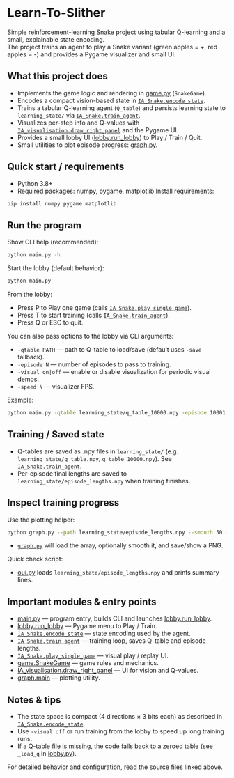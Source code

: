 # Learn-To-Slither

Simple reinforcement-learning Snake project using tabular Q-learning and a small, explainable state encoding.  
The project trains an agent to play a Snake variant (green apples = +, red apples = -) and provides a Pygame visualizer and small UI.

## What this project does
- Implements the game logic and rendering in [game.py](game.py) (`SnakeGame`).
- Encodes a compact vision-based state in [`IA_Snake.encode_state`](IA_Snake.py).
- Trains a tabular Q-learning agent (`Q_table`) and persists learning state to `learning_state/` via [`IA_Snake.train_agent`](IA_Snake.py).
- Visualizes per-step info and Q-values with [`IA_visualisation.draw_right_panel`](IA_visualisation.py) and the Pygame UI.
- Provides a small lobby UI ([lobby.run_lobby](lobby.py)) to Play / Train / Quit.
- Small utilities to plot episode progress: [graph.py](graph.py).

## Quick start / requirements
- Python 3.8+
- Required packages: numpy, pygame, matplotlib
Install requirements:
```sh
pip install numpy pygame matplotlib
```

## Run the program
Show CLI help (recommended):
```sh
python main.py -h
```
Start the lobby (default behavior):
```sh
python main.py
```
From the lobby:
- Press P to Play one game (calls [`IA_Snake.play_single_game`](IA_Snake.py)).
- Press T to start training (calls [`IA_Snake.train_agent`](IA_Snake.py)).
- Press Q or ESC to quit.

You can also pass options to the lobby via CLI arguments:
- `-qtable PATH`  — path to Q-table to load/save (default uses `-save` fallback).
- `-episode N`   — number of episodes to pass to training.
- `-visual on|off` — enable or disable visualization for periodic visual demos.
- `-speed N`     — visualizer FPS.

Example:
```sh
python main.py -qtable learning_state/q_table_10000.npy -episode 10001 -visual off -speed 10
```

## Training / Saved state
- Q-tables are saved as .npy files in `learning_state/` (e.g. `learning_state/q_table.npy`, `q_table_10000.npy`). See [`IA_Snake.train_agent`](IA_Snake.py).
- Per-episode final lengths are saved to `learning_state/episode_lengths.npy` when training finishes.

## Inspect training progress
Use the plotting helper:
```sh
python graph.py --path learning_state/episode_lengths.npy --smooth 50 --out out_dir/
```
- [`graph.py`](graph.py) will load the array, optionally smooth it, and save/show a PNG.

Quick check script:
- [oui.py](oui.py) loads `learning_state/episode_lengths.npy` and prints summary lines.

## Important modules & entry points
- [main.py](main.py) — program entry, builds CLI and launches [lobby.run_lobby](lobby.py).
- [lobby.run_lobby](lobby.py) — Pygame menu to Play / Train.
- [`IA_Snake.encode_state`](IA_Snake.py) — state encoding used by the agent.
- [`IA_Snake.train_agent`](IA_Snake.py) — training loop, saves Q-table and episode lengths.
- [`IA_Snake.play_single_game`](IA_Snake.py) — visual play / replay UI.
- [game.SnakeGame](game.py) — game rules and mechanics.
- [IA_visualisation.draw_right_panel](IA_visualisation.py) — UI for vision and Q-values.
- [graph.main](graph.py) — plotting utility.

## Notes & tips
- The state space is compact (4 directions × 3 bits each) as described in [`IA_Snake.encode_state`](IA_Snake.py).
- Use `-visual off` or run training from the lobby to speed up long training runs.
- If a Q-table file is missing, the code falls back to a zeroed table (see `_load_q` in [lobby.py](lobby.py)).

For detailed behavior and configuration, read the source files linked above.